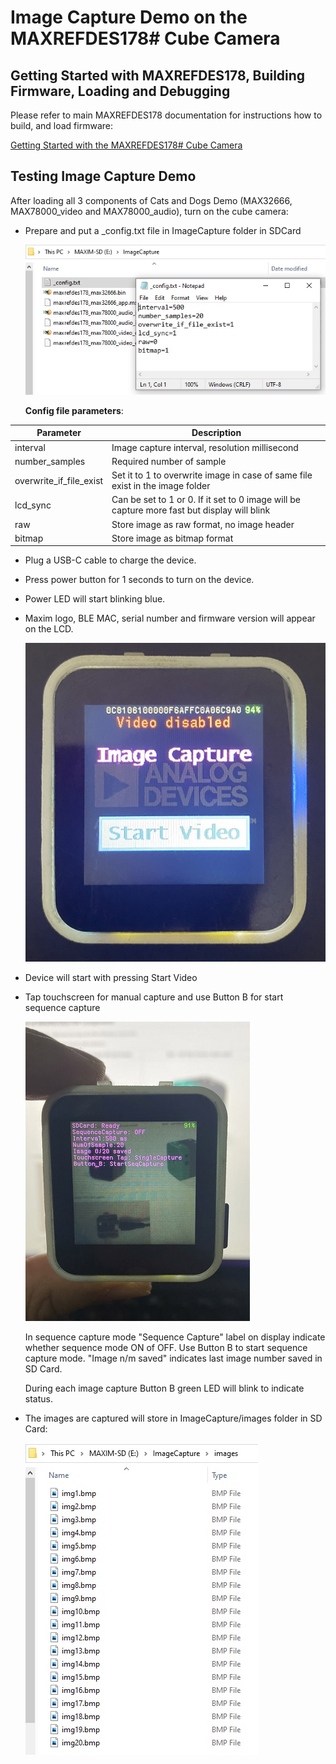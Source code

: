 

# Image Capture Demo on the MAXREFDES178# Cube Camera

## Getting Started with MAXREFDES178, Building Firmware, Loading and Debugging

Please refer to main MAXREFDES178 documentation for instructions how to build, and load firmware:

[Getting Started with the MAXREFDES178# Cube Camera](../maxrefdes178_doc/README.md)


## Testing Image Capture Demo

After loading all 3 components of Cats and Dogs Demo (MAX32666, MAX78000_video and MAX78000_audio), turn on the cube camera:

- Prepare and put a _config.txt file in ImageCapture folder in SDCard

  ![](../maxrefdes178_doc/_config_txt_file.jpg)
  
  **Config file parameters**:	
  
 | **Parameter**            | **Description**                                                   |
 | -------------------------| ------------------------------------------------------------------|
 | interval	                | Image capture interval, resolution millisecond					    |
 | number_samples	        | Required number of sample					              			|
 | overwrite_if_file_exist  | Set it to 1 to overwrite image in case of same file exist in the image folder               |
 | lcd_sync                 | Can be set to 1 or 0. If it set to 0 image will be capture more fast but display will blink |
 | raw               		| Store image as raw format, no image header 						|
 | bitmap			        | Store image as bitmap format				 						|
 
- Plug a USB-C cable to charge the device.

- Press power button for 1 seconds to turn on the device.

- Power LED will start blinking blue.

- Maxim logo, BLE MAC, serial number and firmware version will appear on the LCD.
  
  ![](../maxrefdes178_doc/imagecapture_intro_1.jpg)

- Device will start with pressing Start Video

- Tap touchscreen for manual capture and use Button B for start sequence capture

  ![](../maxrefdes178_doc/imagecapture_intro_2.jpg)
  
  In sequence capture mode "Sequence Capture" label on display indicate whether sequence mode ON of OFF. Use Button B to start sequence capture mode.
  "Image n/m saved" indicates last image number saved in SD Card.
  
  During each image capture Button B green LED will blink to indicate status.
  
- The images are captured will store in ImageCapture/images folder in SD Card:

  ![](../maxrefdes178_doc/imagecapture_intro_3.jpg)
